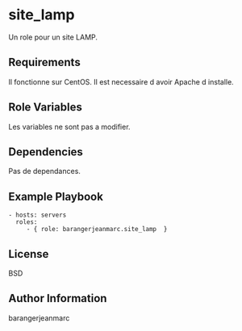 site_lamp
=========

Un role pour un site LAMP.

Requirements
------------

Il fonctionne sur CentOS. Il est necessaire d avoir Apache d installe.

Role Variables
--------------

Les variables ne sont pas a modifier.

Dependencies
------------

Pas de dependances.

Example Playbook
---------------

    - hosts: servers
      roles:
         - { role: barangerjeanmarc.site_lamp  }

License
-------

BSD

Author Information
------------------

barangerjeanmarc
